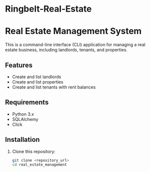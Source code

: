 # Ringbelt-Real-Estate
# Real Estate Management System

This is a command-line interface (CLI) application for managing a real estate business, including landlords, tenants, and properties.

## Features

- Create and list landlords
- Create and list properties
- Create and list tenants with rent balances

## Requirements

- Python 3.x
- SQLAlchemy
- Click

## Installation

1. Clone this repository:

   ```bash
   git clone <repository_url>
   cd real_estate_management
